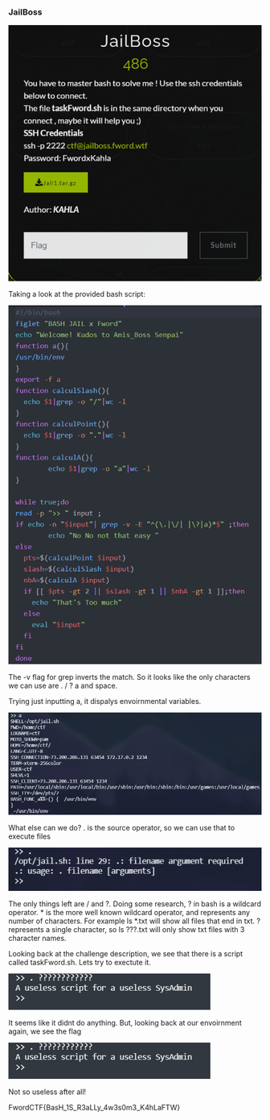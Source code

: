 ### JailBoss

![Desc](Images/1.png)

Taking a look at the provided bash script:

![Bash](Images/2.png)

The -v flag for grep inverts the match. So it looks like the only characters we can use are . / ? a and space. 

Trying just inputting a, it dispalys envoirnmental variables.

![Env](Images/3.png)

What else can we do? . is the source operator, so we can use that to execute files

![dot](Images/4.png)

The only things left are / and ?. Doing some research, ? in bash is a wildcard operator. * is the more well known wildcard operator, and represents any number of characters. For example ls *.txt will show all files that end in txt. ? represents a single character, so ls ???.txt will only show txt files with 3 character names.

Looking back at the challenge description, we see that there is a script called taskFword.sh. Lets try to exectute it.

![Exec](Images/5.png)

It seems like it didnt do anything. But, looking back at our envoirnment again, we see the flag

![flag](Images/5.png)

Not so useless after all!

FwordCTF{BasH_1S_R3aLLy_4w3s0m3_K4hLaFTW}

